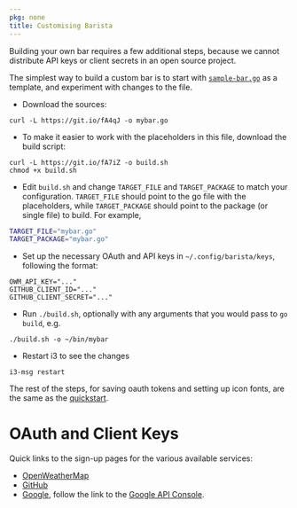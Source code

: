 ```yaml
---
pkg: none
title: Customising Barista
---
```


Building your own bar requires a few additional steps, because we cannot distribute API keys or
client secrets in an open source project.

The simplest way to build a custom bar is to start with
[`sample-bar.go`](https://github.com/soumya92/barista/blob/master/samples/sample-bar/sample-bar.go)
as a template, and experiment with changes to the file.

  - Download the sources:

  ```shell
curl -L https://git.io/fA4qJ -o mybar.go
```

  - To make it easier to work with the placeholders in this file, download the build script:
  
  ```shell
curl -L https://git.io/fA7iZ -o build.sh
chmod +x build.sh
```

  - Edit `build.sh` and change `TARGET_FILE` and `TARGET_PACKAGE` to match your configuration.
    `TARGET_FILE` should point to the go file with the placeholders, while `TARGET_PACKAGE` should
    point to the package (or single file) to build. For example,
  
  ```bash
TARGET_FILE="mybar.go"
TARGET_PACKAGE="mybar.go"
```

  - Set up the necessary OAuth and API keys in `~/.config/barista/keys`, following the format:

  ```
OWM_API_KEY="..."
GITHUB_CLIENT_ID="..."
GITHUB_CLIENT_SECRET="..."
```

  - Run `./build.sh`, optionally with any arguments that you would pass to `go build`, e.g.
  
  ```shell
./build.sh -o ~/bin/mybar
```

  - Restart i3 to see the changes

  ```shell
i3-msg restart
```

The rest of the steps, for saving oauth tokens and setting up icon fonts, are the same as the
[quickstart](/#quickstart).

# OAuth and Client Keys

Quick links to the sign-up pages for the various available services:

- [OpenWeatherMap](https://openweathermap.org/appid)
- [GitHub](https://github.com/settings/applications/new)
- [Google](https://developers.google.com/identity/protocols/OAuth2), follow the link to the
  [Google API Console](https://console.developers.google.com/).
